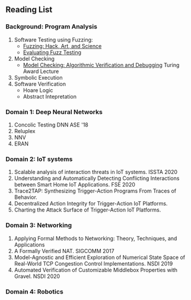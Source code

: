 ## Reading List

### Background: Program Analysis

1.  Software Testing using Fuzzing:
    -   [Fuzzing: Hack, Art, and
        Science](https://patricegodefroid.github.io/public_psfiles/Fuzzing-101-CACM2020.pdf)
    -   [Evaluating Fuzz Testing](https://arxiv.org/pdf/1808.09700.pdf)
2.  Model Checking
    -   [Model Checking: Algorithmic Verification and Debugging](https://dl.acm.org/doi/pdf/10.1145/1592761.1592781) 
        Turing Award Lecture
3.  Symbolic Execution
4.  Software Verification
    - Hoare Logic
    - Abstract Intepretation

### Domain 1: Deep Neural Networks

1.  Concolic Testing DNN ASE '18
2.  Reluplex
3.  NNV
4.  ERAN

### Domain 2: IoT systems
1. Scalable analysis of interaction threats in IoT systems. ISSTA 2020
1. Understanding and Automatically Detecting Conflicting Interactions between Smart Home IoT Applications. FSE 2020
1. Trace2TAP: Synthesizing Trigger-Action Programs From Traces of Behavior.
1. Decentralized Action Integrity for Trigger-Action IoT Platforms.
1. Charting the Attack Surface of Trigger-Action IoT Platforms.

### Domain 3: Networking
1. Applying Formal Methods to Networking: Theory, Techniques, and Applications
1. A Formally Verified NAT. SIGCOMM 2017 
1. Model-Agnostic and Efficient Exploration of Numerical State Space of Real-World TCP Congestion Control Implementations. NSDI 2019
1. Automated Verification of Customizable Middlebox Properties with Gravel. NSDI 2020


### Domain 4: Robotics
